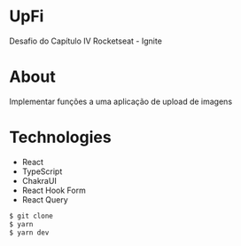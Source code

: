 # UpFi
Desafio do Capítulo IV Rocketseat - Ignite

# About 
Implementar funções a uma aplicação de upload de imagens 


# Technologies

 - React
 - TypeScript
 - ChakraUI
 - React Hook Form
 - React Query


```bash
$ git clone
$ yarn
$ yarn dev
